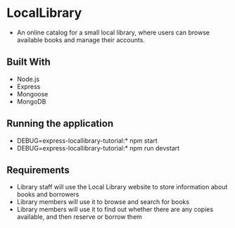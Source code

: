 # LocalLibrary
* An online catalog for a small local library, where users can browse available books and manage their accounts.

## Built With
* Node.js
* Express
* Mongoose
* MongoDB

## Running the application
* DEBUG=express-locallibrary-tutorial:* npm start
* DEBUG=express-locallibrary-tutorial:* npm run devstart

## Requirements
* Library staff will use the Local Library website to store information about books and borrowers
* Library members will use it to browse and search for books
* Library members will use it to find out whether there are any copies available, and then reserve or borrow them